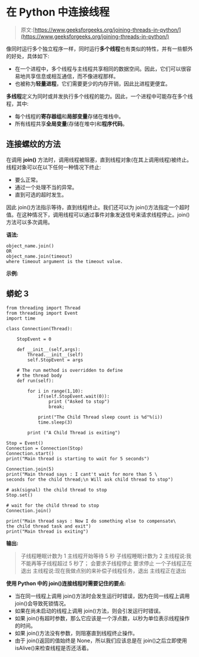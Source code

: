 # 在 Python 中连接线程

> 原文:[https://www.geeksforgeeks.org/joining-threads-in-python/](https://www.geeksforgeeks.org/joining-threads-in-python/)

像同时运行多个独立程序一样，同时运行**多个线程**也有类似的特性，并有一些额外的好处，具体如下:

*   在一个进程中，多个线程与主线程共享相同的数据空间。因此，它们可以很容易地共享信息或相互通信，而不像进程那样。
*   也被称为**轻量进程**，它们需要更少的内存开销，因此比进程更便宜。

**多线程**定义为同时或并发执行多个线程的能力。因此，一个进程中可能存在多个线程，其中:

*   每个线程的**寄存器组**和**局部变量**存储在堆栈中。
*   所有线程共享**全局变量**(存储在堆中)和**程序代码**。

## 连接螺纹的方法

在调用 **join()** 方法时，调用线程被阻塞，直到线程对象(在其上调用线程)被终止。线程对象可以在以下任何一种情况下终止:

*   要么正常。
*   通过一个处理不当的异常。
*   直到可选的超时发生。

因此 join()方法指示等待，直到线程终止。我们还可以为 join()方法指定一个超时值。在这种情况下，调用线程可以通过事件对象发送信号来请求线程停止。join()方法可以多次调用。

**语法:**

```
object_name.join()
OR
object_name.join(timeout) 
where timeout argument is the timeout value.

```

**示例:**

## 蟒蛇 3

```
from threading import Thread
from threading import Event
import time

class Connection(Thread):

    StopEvent = 0

    def __init__(self,args):
        Thread.__init__(self)
        self.StopEvent = args

    # The run method is overridden to define 
    # the thread body 
    def run(self):

        for i in range(1,10):
            if(self.StopEvent.wait(0)):
                print ("Asked to stop")
                break;

            print("The Child Thread sleep count is %d"%(i))
            time.sleep(3)

        print ("A Child Thread is exiting")

Stop = Event()
Connection = Connection(Stop)           
Connection.start()
print("Main thread is starting to wait for 5 seconds")

Connection.join(5) 
print("Main thread says : I cant't wait for more than 5 \
seconds for the child thread;\n Will ask child thread to stop")

# ask(signal) the child thread to stop
Stop.set()

# wait for the child thread to stop
Connection.join()

print("Main thread says : Now I do something else to compensate\
the child thread task and exit")
print("Main thread is exiting")
```

**输出:**

> 子线程睡眠计数为 1
> 主线程开始等待 5 秒
> 子线程睡眠计数为 2
> 主线程说:我不能再等子线程超过 5 秒了；
> 会要求子线程停止
> 要求停止
> 一个子线程正在退出
> 主线程说:现在我做点别的来补偿子线程任务，退出
> 主线程正在退出

**使用 Python 中的 join()连接线程时需要记住的要点:**

*   当在同一线程上调用 join()方法时会发生运行时错误，因为在同一线程上调用 join()会导致死锁情况。
*   如果在尚未启动的线程上调用 join()方法，则会引发运行时错误。
*   如果 join()有超时参数，那么它应该是一个浮点数，以秒为单位表示线程操作的时间。
*   如果 join()方法没有参数，则阻塞直到线程终止操作。
*   由于 join()返回的值始终是 None，所以我们应该总是在 join()之后立即使用 isAlive()来检查线程是否还活着。